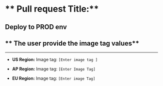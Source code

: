# ** Pull request Title:**
Deploy to PROD env
----
## ** The user  provide the image tag values**
----


- **US Region:**
Image tag: `[Enter image tag ]`

- **AP Region:**
Image tag: `[Enter Image Tag]`

- **EU Region:**
Image tag: `[Enter image Tag]`
